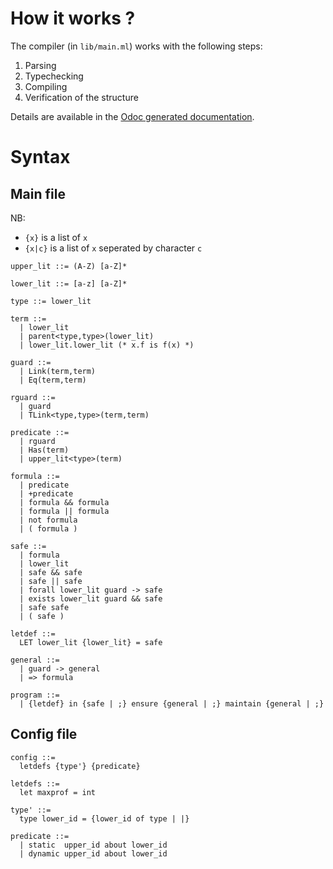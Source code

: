 # How it works ?

The compiler (in `lib/main.ml`) works with the following steps:

1. Parsing
2. Typechecking
3. Compiling
4. Verification of the structure

Details are available in the [Odoc generated documentation](https://nobrakal.github.io/iota/iota/Iota/Main/index.html).

# Syntax

## Main file

NB:
 * `{x}` is a list of `x`
 * `{x|c}` is a list of `x` seperated by character `c`

```
upper_lit ::= (A-Z) [a-Z]*

lower_lit ::= [a-z] [a-Z]*

type ::= lower_lit

term ::=
  | lower_lit
  | parent<type,type>(lower_lit)
  | lower_lit.lower_lit (* x.f is f(x) *)

guard ::=
  | Link(term,term)
  | Eq(term,term)

rguard ::=
  | guard
  | TLink<type,type>(term,term)

predicate ::=
  | rguard
  | Has(term)
  | upper_lit<type>(term)

formula ::=
  | predicate
  | +predicate
  | formula && formula
  | formula || formula
  | not formula
  | ( formula )

safe ::=
  | formula
  | lower_lit
  | safe && safe
  | safe || safe
  | forall lower_lit guard -> safe
  | exists lower_lit guard && safe
  | safe safe
  | ( safe )

letdef ::=
  LET lower_lit {lower_lit} = safe

general ::=
  | guard -> general
  | => formula

program ::=
  | {letdef} in {safe | ;} ensure {general | ;} maintain {general | ;}
```

## Config file
```
config ::=
  letdefs {type'} {predicate}

letdefs ::=
  let maxprof = int

type' ::=
  type lower_id = {lower_id of type | |}

predicate ::=
  | static  upper_id about lower_id
  | dynamic upper_id about lower_id
```
